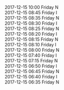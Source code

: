 2017-12-15 10:00 Friday  N  
2017-12-15 08:45 Friday  I  
2017-12-15 08:35 Friday  N  
2017-12-15 08:30 Friday  I  
2017-12-15 08:25 Friday  N  
2017-12-15 08:20 Friday  I  
2017-12-15 08:15 Friday  N  
2017-12-15 08:10 Friday  I  
2017-12-15 08:00 Friday  N  
2017-12-15 07:40 Friday  I  
2017-12-15 07:15 Friday  N  
2017-12-15 06:50 Friday  I  
2017-12-15 06:45 Friday  N  
2017-12-15 06:40 Friday  I  
2017-12-15 06:35 Friday  N  
